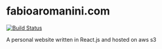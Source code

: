 # fabioaromanini.com
[![Build Status](https://travis-ci.org/fabioaromanini/site.svg?branch=master)](https://travis-ci.org/fabioaromanini/site)

A personal website written in React.js and hosted on aws s3
